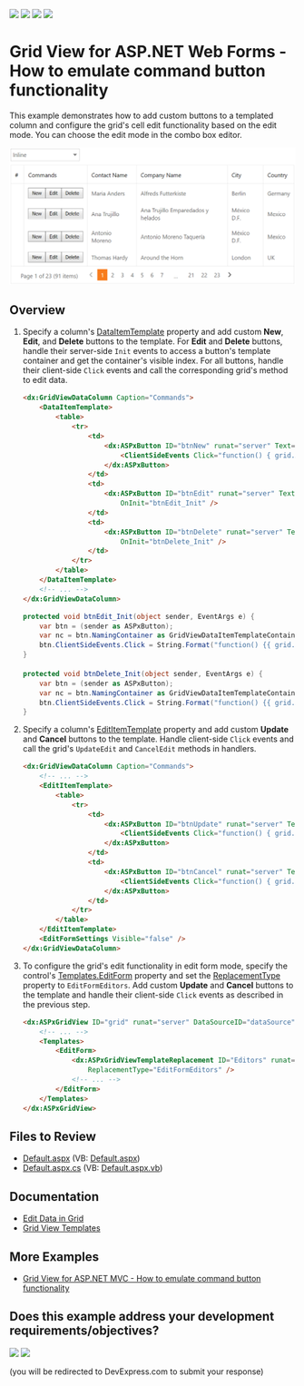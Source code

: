 <!-- default badges list -->
![](https://img.shields.io/endpoint?url=https://codecentral.devexpress.com/api/v1/VersionRange/128539910/22.1.3%2B)
[![](https://img.shields.io/badge/Open_in_DevExpress_Support_Center-FF7200?style=flat-square&logo=DevExpress&logoColor=white)](https://supportcenter.devexpress.com/ticket/details/E4664)
[![](https://img.shields.io/badge/📖_How_to_use_DevExpress_Examples-e9f6fc?style=flat-square)](https://docs.devexpress.com/GeneralInformation/403183)
[![](https://img.shields.io/badge/💬_Leave_Feedback-feecdd?style=flat-square)](#does-this-example-address-your-development-requirementsobjectives)
<!-- default badges end -->
# Grid View for ASP.NET Web Forms - How to emulate command button functionality

This example demonstrates how to add custom buttons to a templated column and configure the grid's cell edit functionality based on the edit mode. You can choose the edit mode in the combo box editor.

![Emulate Command Buttons](commandButtons.png)

## Overview

1. Specify a column's [DataItemTemplate](https://docs.devexpress.com/AspNet/DevExpress.Web.GridViewDataColumn.DataItemTemplate) property and add custom **New**, **Edit**, and **Delete** buttons to the template. For **Edit** and **Delete** buttons, handle their server-side `Init` events to access a button's template container and get the container's visible index. For all buttons, handle their client-side `Click` events and call the corresponding grid's method to edit data.

    ```aspx
    <dx:GridViewDataColumn Caption="Commands">
        <DataItemTemplate>
            <table>
                <tr>
                    <td>
                        <dx:ASPxButton ID="btnNew" runat="server" Text="New" AutoPostBack="false">
                            <ClientSideEvents Click="function() { grid.AddNewRow(); }" />
                        </dx:ASPxButton>
                    </td>
                    <td>
                        <dx:ASPxButton ID="btnEdit" runat="server" Text="Edit" AutoPostBack="false"
                            OnInit="btnEdit_Init" />
                    </td>
                    <td>
                        <dx:ASPxButton ID="btnDelete" runat="server" Text="Delete" AutoPostBack="false"
                            OnInit="btnDelete_Init" />
                    </td>
                </tr>
            </table>
        </DataItemTemplate>
        <!-- ... -->
    </dx:GridViewDataColumn>
    ```

    ```csharp
    protected void btnEdit_Init(object sender, EventArgs e) {
        var btn = (sender as ASPxButton);
        var nc = btn.NamingContainer as GridViewDataItemTemplateContainer;
        btn.ClientSideEvents.Click = String.Format("function() {{ grid.StartEditRow({0}); }}", nc.VisibleIndex);
    }

    protected void btnDelete_Init(object sender, EventArgs e) {
        var btn = (sender as ASPxButton);
        var nc = btn.NamingContainer as GridViewDataItemTemplateContainer;
        btn.ClientSideEvents.Click = String.Format("function() {{ grid.DeleteRow({0}); }}", nc.VisibleIndex);
    }
    ```

2. Specify a column's [EditItemTemplate](https://docs.devexpress.com/AspNet/DevExpress.Web.GridViewDataColumn.EditItemTemplate) property and add custom **Update** and **Cancel** buttons to the template. Handle client-side `Click` events and call the grid's `UpdateEdit` and `CancelEdit` methods in handlers.

    ```aspx
    <dx:GridViewDataColumn Caption="Commands">
        <!-- ... -->
        <EditItemTemplate>
            <table>
                <tr>
                    <td>
                        <dx:ASPxButton ID="btnUpdate" runat="server" Text="Update" AutoPostBack="false">
                            <ClientSideEvents Click="function() { grid.UpdateEdit(); }" />
                        </dx:ASPxButton>
                    </td>
                    <td>
                        <dx:ASPxButton ID="btnCancel" runat="server" Text="Cancel" AutoPostBack="false">
                            <ClientSideEvents Click="function() { grid.CancelEdit(); }" />
                        </dx:ASPxButton>
                    </td>
                </tr>
            </table>
        </EditItemTemplate>
        <EditFormSettings Visible="false" />
    </dx:GridViewDataColumn>
    ```

3. To configure the grid's edit functionality in edit form mode, specify the control's [Templates.EditForm](https://docs.devexpress.com/AspNet/DevExpress.Web.GridViewTemplates.EditForm) property and set the [ReplacementType](https://docs.devexpress.com/AspNet/DevExpress.Web.ASPxGridViewTemplateReplacement.ReplacementType) property to `EditFormEditors`. Add custom **Update** and **Cancel** buttons to the template and handle their client-side `Click` events as described in the previous step.

    ```aspx
    <dx:ASPxGridView ID="grid" runat="server" DataSourceID="dataSource" KeyFieldName="CustomerID" ...>
        <!-- ... -->
        <Templates>
            <EditForm>
                <dx:ASPxGridViewTemplateReplacement ID="Editors" runat="server"
                    ReplacementType="EditFormEditors" />
                <!-- ... -->
            </EditForm>
        </Templates>
    </dx:ASPxGridView>
    ```

## Files to Review

* [Default.aspx](./CS/WebSite/Default.aspx) (VB: [Default.aspx](./VB/WebSite/Default.aspx))
* [Default.aspx.cs](./CS/WebSite/Default.aspx.cs) (VB: [Default.aspx.vb](./VB/WebSite/Default.aspx.vb))

## Documentation

* [Edit Data in Grid](https://docs.devexpress.com/AspNet/3712/components/grid-view/concepts/edit-data)
* [Grid View Templates](https://docs.devexpress.com/AspNet/3718/components/grid-view/concepts/templates)

## More Examples

* [Grid View for ASP.NET MVC - How to emulate command button functionality](https://github.com/DevExpress-Examples/how-to-emulate-the-command-column-with-a-data-column-dataitemtemplate-e4058)
<!-- feedback -->
## Does this example address your development requirements/objectives?

[<img src="https://www.devexpress.com/support/examples/i/yes-button.svg"/>](https://www.devexpress.com/support/examples/survey.xml?utm_source=github&utm_campaign=asp-net-web-forms-grid-emulate-command-button-functionality&~~~was_helpful=yes) [<img src="https://www.devexpress.com/support/examples/i/no-button.svg"/>](https://www.devexpress.com/support/examples/survey.xml?utm_source=github&utm_campaign=asp-net-web-forms-grid-emulate-command-button-functionality&~~~was_helpful=no)

(you will be redirected to DevExpress.com to submit your response)
<!-- feedback end -->
